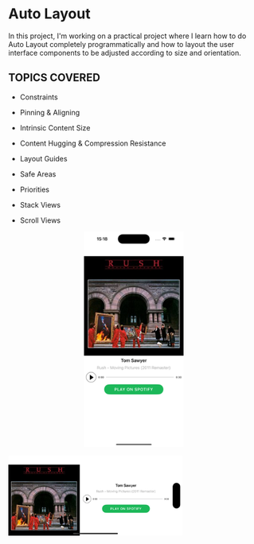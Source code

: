 # Auto Layout 
In this project, I'm working on a practical project where I learn how to do Auto Layout completely programmatically and how to layout the user interface components to be adjusted according to size and orientation.

## TOPICS COVERED

- Constraints

- Pinning & Aligning
 
- Intrinsic Content Size
 
- Content Hugging & Compression Resistance
 
- Layout Guides
 
- Safe Areas
 
- Priorities
 
- Stack Views
 
- Scroll Views

<p align="center">
  <img src="Images/screenshot1.png" alt="Screenshot 1" width="200"/>
 <p align="left">
  <img src="Images/screenshot2.png" alt="Screenshot 2" width="350"/> </p>
</p>

